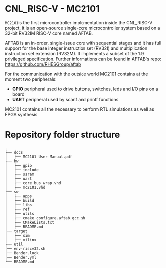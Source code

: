 <br />

# CNL_RISC-V - MC2101

`MC2101`is the first microcontroller implementation inside the CNL_RISC-V project, it is an open-source single-core microcontroller system based on a 32-bit RV32IM RISC-V core named AFTAB.<br>

AFTAB is an in-order, single-issue core with sequential stages and it has
full support for the base integer instruction set (RV32I) and multiplication instruction set
extension (RV32M). 
It implements a subset of the 1.9 privileged specification. Further informations can be found in AFTAB's repo: https://github.com/RHESGroup/aftab

For the communication with the outside world MC2101 contains at the moment two peripherals:
-   **GPIO** peripheral used to drive buttons, switches, leds and I/O pins on a board
-   **UART** peripheral used by scanf and printf functions

MC2101 contains all the necessary to perform RTL simulations as well as FPGA synthesis


# Repository folder structure

    .
    ├── docs
    │   ├── MC2101 User Manual.pdf
    ├── hw
    │   ├── gpio
    │   ├── include
    │   ├── ssram
    │   ├── uart
    │   ├── core_bus_wrap.vhd
    │   ├── mc2101.vhd
    ├── sw
    │   ├── apps
    │   ├── build
    │   ├── libs
    │   ├── ref
    │   ├── utils
    │   ├── cmake_configure.aftab.gcc.sh
    │   ├── CMakeLists.txt
    │   ├── README.md
    │── target
    │   ├── sim
    │   ├── xilinx
    ├── util
    │── env-riscv32.sh
    │── Bender.lock
    │── Bender.yml
    └── README.md

